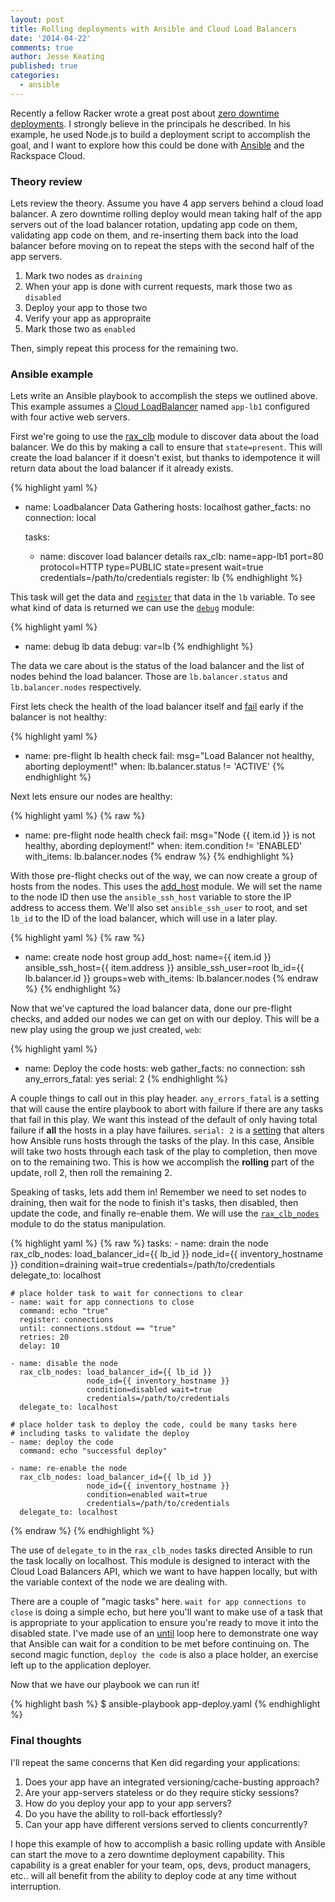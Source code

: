 ```yaml
---
layout: post
title: Rolling deployments with Ansible and Cloud Load Balancers
date: '2014-04-22'
comments: true
author: Jesse Keating
published: true
categories:
  - ansible
---
```


Recently a fellow Racker wrote a great post about [zero downtime deployments][0].
I strongly believe in the principals he described. In his example, he used Node.js
to build a deployment script to accomplish the goal, and I want to explore how
this could be done with [Ansible][1] and the Rackspace Cloud.

<!-- more -->

### Theory review

Lets review the theory. Assume you have 4 app servers behind a cloud load balancer. A zero downtime rolling deploy would mean taking half of the app servers out of the load balancer rotation, updating app code on them, validating app code on them, and re-inserting them back into the load balancer before moving on to repeat the steps with the second half of the app servers.

1. Mark two nodes as `draining`
2. When your app is done with current requests, mark those two as `disabled`
3. Deploy your app to those two
4. Verify your app as appropraite
5. Mark those two as `enabled`

Then, simply repeat this process for the remaining two.

### Ansible example

Lets write an Ansible playbook to accomplish the steps we outlined above. This example assumes a [Cloud LoadBalancer][2] named `app-lb1` configured with four active web servers.

First we're going to use the [rax_clb][3] module to discover data about the load balancer. We do this by making a call to ensure that `state=present`. This will create the load balancer if it doesn't exist, but thanks to idempotence it will return data about the load balancer if it already exists.

{% highlight yaml %}
- name: Loadbalancer Data Gathering
  hosts: localhost
  gather_facts: no
  connection: local

  tasks:
    - name: discover load balancer details
      rax_clb: name=app-lb1 port=80 protocol=HTTP type=PUBLIC
               state=present wait=true
               credentials=/path/to/credentials
      register: lb
{% endhighlight %}

This task will get the data and [`register`][4] that data in the `lb` variable. To see what kind of data is returned we can use the [`debug`][5] module:

{% highlight yaml %}
- name: debug lb data
  debug: var=lb
{% endhighlight %}

The data we care about is the status of the load balancer and the list of nodes behind the load balancer. Those are `lb.balancer.status` and `lb.balancer.nodes` respectively.

First lets check the health of the load balancer itself and [fail][6] early if the balancer is not healthy:

{% highlight yaml %}
- name: pre-flight lb health check
  fail: msg="Load Balancer not healthy, aborting deployment!"
  when: lb.balancer.status != 'ACTIVE'
{% endhighlight %}

Next lets ensure our nodes are healthy:

{% highlight yaml %}
{% raw %}
- name: pre-flight node health check
  fail: msg="Node {{ item.id }} is not healthy, abording deployment!"
  when: item.condition != 'ENABLED'
  with_items: lb.balancer.nodes
{% endraw %}
{% endhighlight %}

With those pre-flight checks out of the way, we can now create a group of hosts from the nodes. This uses the [add_host][7] module. We will set the name to the node ID then use the `ansible_ssh_host` variable to store the IP address to access them. We'll also set `ansible_ssh_user` to root, and set `lb_id` to the ID of the load balancer, which will use in a later play.

{% highlight yaml %}
{% raw %}
- name: create node host group
  add_host: name={{ item.id }} ansible_ssh_host={{ item.address }}
            ansible_ssh_user=root lb_id={{ lb.balancer.id }}
            groups=web
  with_items: lb.balancer.nodes
{% endraw %}
{% endhighlight %}

Now that we've captured the load balancer data, done our pre-flight checks, and added our nodes we can get on with our deploy. This will be a new play using the group we just created, `web`:

{% highlight yaml %}
- name: Deploy the code
  hosts: web
  gather_facts: no
  connection: ssh
  any_errors_fatal: yes
  serial: 2
{% endhighlight %}

A couple things to call out in this play header. `any_errors_fatal` is a setting that will cause the entire playbook to abort with failure if there are any tasks that fail in this play. We want this instead of the default of only having total failure if **all** the hosts in a play have failures. `serial: 2` is a [setting][8] that alters how Ansible runs hosts through the tasks of the play. In this case, Ansible will take two hosts through each task of the play to completion, then move on to the remaining two. This is how we accomplish the **rolling** part of the update, roll 2, then roll the remaining 2.

Speaking of tasks, lets add them in! Remember we need to set nodes to draining, then wait for the node to finish it's tasks, then disabled, then update the code, and finally re-enable them. We will use the [`rax_clb_nodes`][9] module to do the status manipulation.

{% highlight yaml %}
{% raw %}
  tasks:
    - name: drain the node
      rax_clb_nodes: load_balancer_id={{ lb_id }}
                     node_id={{ inventory_hostname }}
                     condition=draining wait=true
                     credentials=/path/to/credentials
      delegate_to: localhost

    # place holder task to wait for connections to clear
    - name: wait for app connections to close
      command: echo "true"
      register: connections
      until: connections.stdout == "true"
      retries: 20
      delay: 10

    - name: disable the node
      rax_clb_nodes: load_balancer_id={{ lb_id }}
                     node_id={{ inventory_hostname }}
                     condition=disabled wait=true
                     credentials=/path/to/credentials
      delegate_to: localhost

    # place holder task to deploy the code, could be many tasks here
    # including tasks to validate the deploy
    - name: deploy the code
      command: echo "successful deploy"

    - name: re-enable the node
      rax_clb_nodes: load_balancer_id={{ lb_id }}
                     node_id={{ inventory_hostname }}
                     condition=enabled wait=true
                     credentials=/path/to/credentials
      delegate_to: localhost
{% endraw %}
{% endhighlight %}

The use of `delegate_to` in the `rax_clb_nodes` tasks directed Ansible to run the task locally on localhost. This module is designed to interact with the Cloud Load Balancers API, which we want to have happen locally, but with the variable context of the node we are dealing with.

There are a couple of "magic tasks" here. `wait for app connections to close` is doing a simple echo, but here you'll want to make use of a task that is appropriate to your application to ensure you're ready to move it into the disabled state. I've made use of an [until][10] loop here to demonstrate one way that Ansible can wait for a condition to be met before continuing on. The second magic function, `deploy the code` is also a place holder, an exercise left up to the application deployer.

Now that we have our playbook we can run it!

{% highlight bash %}
$ ansible-playbook app-deploy.yaml
{% endhighlight %}

### Final thoughts

I'll repeat the same concerns that Ken did regarding your applications:

1. Does your app have an integrated versioning/cache-busting approach?
2. Are your app-servers stateless or do they require sticky sessions?
3. How do you deploy your app to your app servers?
4. Do you have the ability to roll-back effortlessly?
5. Can your app have different versions served to clients concurrently?

I hope this example of how to accomplish a basic rolling update with Ansible
can start the move to a zero downtime deployment capability. This capability is
a great enabler for your team, ops, devs, product managers, etc.. will all
benefit from the ability to deploy code at any time without interruption.

  [0]: https://developer.rackspace.com/blog/zero-downtime-deployments-with-pkgcloud-and-cloud-load-balancers.html
  [1]: http://www.ansible.com
  [2]: http://www.rackspace.com/cloud/load-balancing/
  [3]: http://docs.ansible.com/rax_clb_module.html
  [4]: http://docs.ansible.com/playbooks_variables.html#registered-variables
  [5]: http://docs.ansible.com/debug_module.html
  [6]: http://docs.ansible.com/fail_module.html
  [7]: http://docs.ansible.com/add_host_module.html
  [8]: http://docs.ansible.com/playbooks_delegation.html#rolling-update-batch-size
  [9]: http://docs.ansible.com/rax_clb_nodes_module.html
  [10]: http://docs.ansible.com/playbooks_loops.html#do-until-loops
